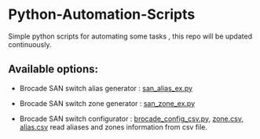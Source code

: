 # Python-Automation-Scripts

Simple python scripts for automating some tasks , this repo will be updated continuously.

## Available options:
* Brocade SAN switch alias generator : [san_alias_ex.py](https://github.com/muratbulat/fayton/blob/master/san/san_alias_ex.py)

* Brocade SAN switch zone generator : [san_zone_ex.py](https://github.com/muratbulat/fayton/blob/master/san/san_zone_ex.py)

* Brocade SAN switch configurator : [brocade_config_csv.py](https://github.com/muratbulat/fayton/blob/master/san/brocade_config_csv.py), [zone.csv](https://github.com/muratbulat/fayton/blob/master/san/alias.csv), [alias.csv](https://github.com/muratbulat/fayton/blob/master/san/zone.csv) read aliases and zones information from csv file.
